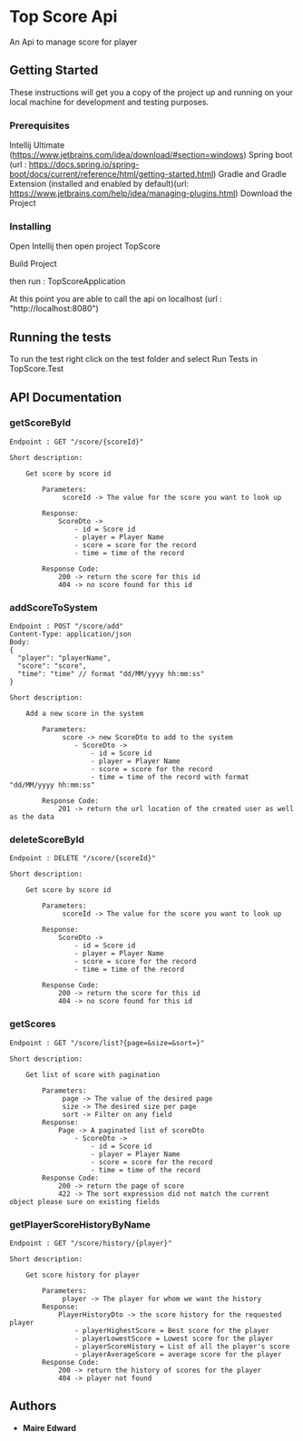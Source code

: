 # Top Score Api

An Api to manage score for player

## Getting Started

These instructions will get you a copy of the project up and running on your local machine for development and testing purposes.

### Prerequisites

Intellij Ultimate (https://www.jetbrains.com/idea/download/#section=windows)
Spring boot (url : https://docs.spring.io/spring-boot/docs/current/reference/html/getting-started.html)
Gradle and Gradle Extension (installed and enabled by default)(url: https://www.jetbrains.com/help/idea/managing-plugins.html)
Download the Project

### Installing

Open Intellij then open project TopScore

Build Project

then run : TopScoreApplication

At this point you are able to call the api on localhost (url : "http://localhost:8080")

## Running the tests

To run the test right click on the test folder and select Run Tests in TopScore.Test

## API Documentation

### getScoreById
```
Endpoint : GET "/score/{scoreId}"

Short description:

	Get score by score id

        Parameters:
             scoreId -> The value for the score you want to look up

        Response:
            ScoreDto ->
                - id = Score id
                - player = Player Name
                - score = score for the record
                - time = time of the record

        Response Code:
            200 -> return the score for this id
            404 -> no score found for this id
```

### addScoreToSystem
```
Endpoint : POST "/score/add"
Content-Type: application/json
Body:
{
  "player": "playerName",
  "score": "score",
  "time": "time" // format "dd/MM/yyyy hh:mm:ss"
}

Short description:

    Add a new score in the system

        Parameters:
             score -> new ScoreDto to add to the system
                - ScoreDto ->
                    - id = Score id
                    - player = Player Name
                    - score = score for the record
                    - time = time of the record with format "dd/MM/yyyy hh:mm:ss"

        Response Code:
            201 -> return the url location of the created user as well as the data
```

### deleteScoreById
```
Endpoint : DELETE "/score/{scoreId}"

Short description:

	Get score by score id

        Parameters:
             scoreId -> The value for the score you want to look up

        Response:
            ScoreDto ->
                - id = Score id
                - player = Player Name
                - score = score for the record
                - time = time of the record

        Response Code:
            200 -> return the score for this id
            404 -> no score found for this id
```

### getScores
```
Endpoint : GET "/score/list?{page=&size=&sort=}"

Short description:

    Get list of score with pagination

        Parameters:
             page -> The value of the desired page
             size -> The desired size per page
             sort -> Filter on any field
        Response:
            Page -> A paginated list of scoreDto
                - ScoreDto ->
                    - id = Score id
                    - player = Player Name
                    - score = score for the record
                    - time = time of the record
        Response Code:
            200 -> return the page of score
            422 -> The sort expression did not match the current object please sure on existing fields
```

### getPlayerScoreHistoryByName
```
Endpoint : GET "/score/history/{player}"

Short description:

	Get score history for player

        Parameters:
             player -> The player for whom we want the history
        Response:
            PlayerHistoryDto -> the score history for the requested player
                - playerHighestScore = Best score for the player
                - playerLowestScore = Lowest score for the player
                - playerScoreHistory = List of all the player's score
                - playerAverageScore = average score for the player
        Response Code:
            200 -> return the history of scores for the player
            404 -> player not found
```

## Authors

* **Maire Edward**
